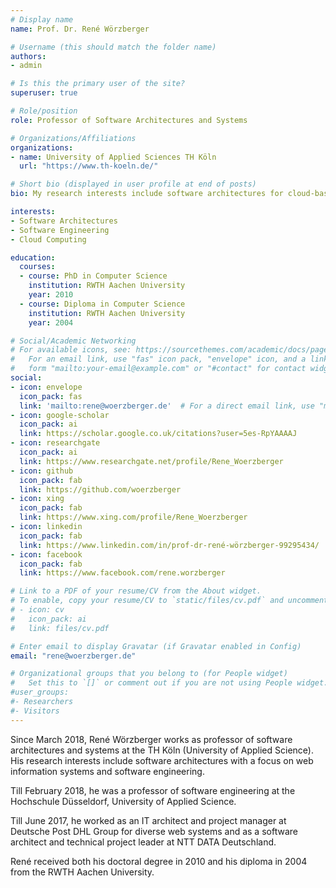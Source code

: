 ```yaml
---
# Display name
name: Prof. Dr. René Wörzberger

# Username (this should match the folder name)
authors:
- admin

# Is this the primary user of the site?
superuser: true

# Role/position
role: Professor of Software Architectures and Systems

# Organizations/Affiliations
organizations:
- name: University of Applied Sciences TH Köln
  url: "https://www.th-koeln.de/"

# Short bio (displayed in user profile at end of posts)
bio: My research interests include software architectures for cloud-based web applications.

interests:
- Software Architectures
- Software Engineering
- Cloud Computing

education:
  courses:
  - course: PhD in Computer Science
    institution: RWTH Aachen University
    year: 2010
  - course: Diploma in Computer Science
    institution: RWTH Aachen University
    year: 2004

# Social/Academic Networking
# For available icons, see: https://sourcethemes.com/academic/docs/page-builder/#icons
#   For an email link, use "fas" icon pack, "envelope" icon, and a link in the
#   form "mailto:your-email@example.com" or "#contact" for contact widget.
social:
- icon: envelope
  icon_pack: fas
  link: 'mailto:rene@woerzberger.de'  # For a direct email link, use "mailto:test@example.org".
- icon: google-scholar
  icon_pack: ai
  link: https://scholar.google.co.uk/citations?user=5es-RpYAAAAJ
- icon: researchgate
  icon_pack: ai
  link: https://www.researchgate.net/profile/Rene_Woerzberger 
- icon: github
  icon_pack: fab
  link: https://github.com/woerzberger
- icon: xing
  icon_pack: fab
  link: https://www.xing.com/profile/Rene_Woerzberger
- icon: linkedin
  icon_pack: fab
  link: https://www.linkedin.com/in/prof-dr-rené-wörzberger-99295434/
- icon: facebook
  icon_pack: fab
  link: https://www.facebook.com/rene.worzberger

# Link to a PDF of your resume/CV from the About widget.
# To enable, copy your resume/CV to `static/files/cv.pdf` and uncomment the lines below.
# - icon: cv
#   icon_pack: ai
#   link: files/cv.pdf

# Enter email to display Gravatar (if Gravatar enabled in Config)
email: "rene@woerzberger.de"

# Organizational groups that you belong to (for People widget)
#   Set this to `[]` or comment out if you are not using People widget.
#user_groups:
#- Researchers
#- Visitors
---
```


Since March 2018, René Wörzberger works as professor of software architectures and systems at the TH Köln (University of Applied Science). His research interests include software architectures with a focus on web information systems and software engineering.

Till February 2018, he was a professor of software engineering at the Hochschule Düsseldorf, University of Applied Science. 

Till June 2017, he worked as an IT architect and project manager at Deutsche Post DHL Group for diverse web systems and as a software architect and technical project leader at NTT DATA Deutschland.

René received both his doctoral degree in 2010 and his diploma in 2004 from the RWTH Aachen University.
